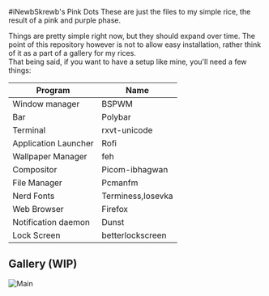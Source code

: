 #iNewbSkrewb's Pink Dots
These are just the files to my simple rice, the result of a pink and purple phase.

Things are pretty simple right now, but they should expand over time. The point of this repository however is not to allow easy installation, rather think of it as a part of a gallery for my rices.  
That being said, if you want to have a setup like mine, you'll need a few things:

| Program               | Name              |
| --------------------- | ----              |
| Window manager        | BSPWM             |
| Bar                   | Polybar           |
| Terminal              | rxvt-unicode      |
| Application Launcher  | Rofi              |
| Wallpaper Manager     | feh               |
| Compositor            | Picom-ibhagwan    |
| File Manager          | Pcmanfm           |
| Nerd Fonts            | Terminess,Iosevka |
| Web Browser           | Firefox           |
| Notification daemon   | Dunst             |
| Lock Screen           | betterlockscreen  |

## Gallery (WIP)
![Main](https://cdn.discordapp.com/attachments/635625917623828520/831319794035982336/image0.jpg)

